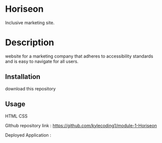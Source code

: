 # Horiseon

Inclusive marketing site.

# Description

website for a marketing company that adheres to accessibility standards and is easy to navigate for all users.

## Installation

download this repository

## Usage

 HTML
CSS

GIthub repository link :
https://github.com/kylecoding1/module-1-Horiseon

Deployed Application :
